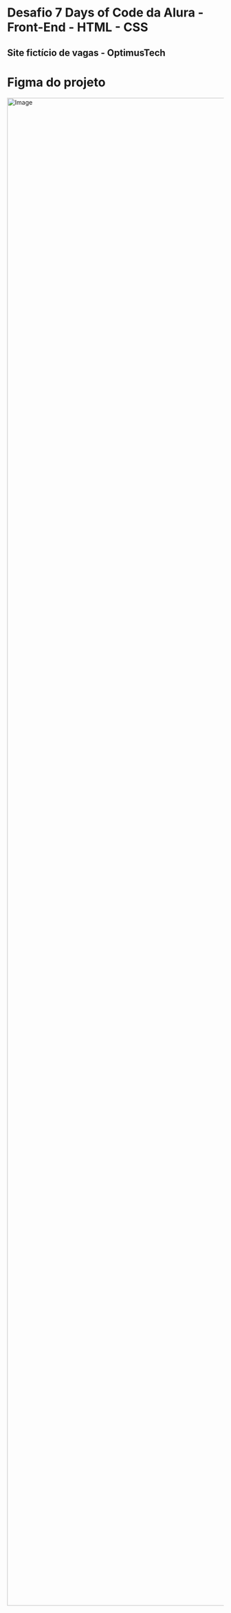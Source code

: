 # Desafio 7 Days of Code da Alura - Front-End - HTML - CSS

## Site fictício de vagas - OptimusTech

# Figma do projeto
<img width="1440" height="3503" alt="Image" src="https://github.com/user-attachments/assets/29a480f1-a5b9-43ec-b4e3-85696eded4a2" />

